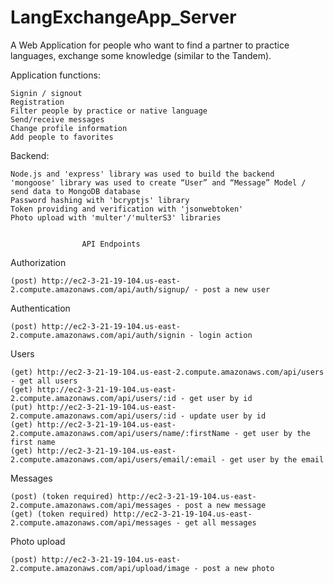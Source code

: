 # LangExchangeApp_Server

A Web Application for people who want to find a partner to practice languages, exchange some knowledge (similar to the Tandem). 

Application functions:

    Signin / signout 
    Registration
    Filter people by practice or native language
    Send/receive messages
    Change profile information
    Add people to favorites 

Backend:

    Node.js and 'express' library was used to build the backend
    'mongoose' library was used to create “User” and “Message” Model / send data to MongoDB database
    Password hashing with 'bcryptjs' library
    Token providing and verification with 'jsonwebtoken'
    Photo upload with 'multer'/'multerS3' libraries
 

                    API Endpoints
Authorization

    (post) http://ec2-3-21-19-104.us-east-2.compute.amazonaws.com/api/auth/signup/ - post a new user

Authentication

    (post) http://ec2-3-21-19-104.us-east-2.compute.amazonaws.com/api/auth/signin - login action

Users

    (get) http://ec2-3-21-19-104.us-east-2.compute.amazonaws.com/api/users - get all users
    (get) http://ec2-3-21-19-104.us-east-2.compute.amazonaws.com/api/users/:id - get user by id
    (put) http://ec2-3-21-19-104.us-east-2.compute.amazonaws.com/api/users/:id - update user by id
    (get) http://ec2-3-21-19-104.us-east-2.compute.amazonaws.com/api/users/name/:firstName - get user by the first name
    (get) http://ec2-3-21-19-104.us-east-2.compute.amazonaws.com/api/users/email/:email - get user by the email

Messages

    (post) (token required) http://ec2-3-21-19-104.us-east-2.compute.amazonaws.com/api/messages - post a new message
    (get) (token required) http://ec2-3-21-19-104.us-east-2.compute.amazonaws.com/api/messages - get all messages

Photo upload

    (post) http://ec2-3-21-19-104.us-east-2.compute.amazonaws.com/api/upload/image - post a new photo
